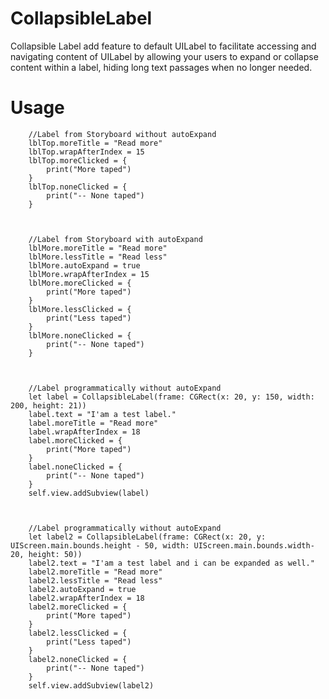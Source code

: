 # CollapsibleLabel
Collapsible Label add feature to default UILabel to facilitate accessing and navigating content of UILabel by allowing your users to expand or collapse content within a label, hiding long text passages when no longer needed.

# Usage

        //Label from Storyboard without autoExpand
        lblTop.moreTitle = "Read more"
        lblTop.wrapAfterIndex = 15
        lblTop.moreClicked = {
            print("More taped")
        }
        lblTop.noneClicked = {
            print("-- None taped")
        }
        
        
        
        //Label from Storyboard with autoExpand
        lblMore.moreTitle = "Read more"
        lblMore.lessTitle = "Read less"
        lblMore.autoExpand = true
        lblMore.wrapAfterIndex = 15
        lblMore.moreClicked = {
            print("More taped")
        }
        lblMore.lessClicked = {
            print("Less taped")
        }
        lblMore.noneClicked = {
            print("-- None taped")
        }
        
        
        
        //Label programmatically without autoExpand
        let label = CollapsibleLabel(frame: CGRect(x: 20, y: 150, width: 200, height: 21))
        label.text = "I'am a test label."
        label.moreTitle = "Read more"
        label.wrapAfterIndex = 18
        label.moreClicked = {
            print("More taped")
        }
        label.noneClicked = {
            print("-- None taped")
        }
        self.view.addSubview(label)
        
        
        
        //Label programmatically without autoExpand
        let label2 = CollapsibleLabel(frame: CGRect(x: 20, y: UIScreen.main.bounds.height - 50, width: UIScreen.main.bounds.width-20, height: 50))
        label2.text = "I'am a test label and i can be expanded as well."
        label2.moreTitle = "Read more"
        label2.lessTitle = "Read less"
        label2.autoExpand = true
        label2.wrapAfterIndex = 18
        label2.moreClicked = {
            print("More taped")
        }
        label2.lessClicked = {
            print("Less taped")
        }
        label2.noneClicked = {
            print("-- None taped")
        }
        self.view.addSubview(label2)
